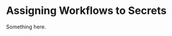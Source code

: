 [title]: # (Assigning Workflows to Secrets)
[tags]: # (XXX)
[priority]: # (5683)
# Assigning Workflows to Secrets
Something here.
